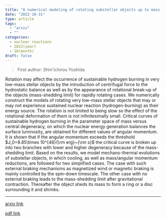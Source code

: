 ```yaml
---
title: "A numerical modeling of rotating substellar objects up to mass-shedding limits"
date: "2022-10-31"
type: article
tags:
  - "arxiv"
  - ""
categories:
  - nuclear reactions
  - 2022(year)
  - 10(month)
draft: false
---
```


> First author: Shin'ichirou Yoshida

 Rotation may affect the occurrence of sustainable hydrogen burning in very
low-mass stellar objects by the introduction of centrifugal force to the
hydrostatic balance as well as by the appearance of rotational break-up of the
objects (mass-shedding limit) for rapidly rotating cases. We numerically
construct the models of rotating very low-mass stellar objects that may or may
not experience sustained nuclear reaction (hydrogen-burning) as their energy
source. The rotation is not limited to being slow so the effect of the
rotational deformation of them is not infinitesimally small. Critical curves of
sustainable hydrogen burning in the parameter space of mass versus central
degeneracy, on which the nuclear energy generation balances the surface
luminosity, are obtained for different values of angular momentum. It is shown
that if the angular momentum exceeds the threshold $J_0=8.85\times 10^{48}{\rm
erg}~{\rm s}$ the critical curve is broken up into two branches with lower and
higher degeneracy because of the mass-shedding limit. Based on the results, we
model mechano-thermal evolutions of substellar objects, in which cooling, as
well as mass/angular momentum reductions, are followed for two simplified
cases. The case with such external braking mechanisms as magnetized wind or
magnetic braking is mainly controlled by the spin-down timescale. The other
case with no external braking leads to the mass-shedding limit after
gravitational contraction. Thereafter the object sheds its mass to form a ring
or a disc surrounding it and shrinks.

---
[arxiv link](http://arxiv.org/abs/2210.17068v1)

[pdf link](http://arxiv.org/pdf/2210.17068v1)